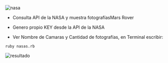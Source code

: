 ![nasa](https://github.com/pedro-donoso/nasa-fotos/assets/68760595/934312a6-6f99-4969-92d7-40ce490107f6)

- Consulta API de la NASA y muestra fotografíasMars Rover

- Genero propio KEY desde la API de la NASA

- Ver Nombre de Camaras y Cantidad de fotografías, en Terminal escribir:

```ruby nasas.rb```

![resultado](https://github.com/pedro-donoso/nasa-fotos/assets/68760595/d262f633-b10b-4df2-abfc-5d9c3c52389c)

